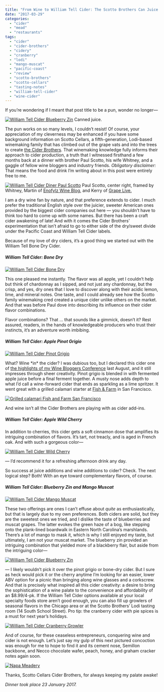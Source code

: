 ```yaml
---
title: "From Wine to William Tell Cider: The Scotto Brothers Can Juice!"
date: "2017-03-29"
categories:
  - "cider"
  - "mead"
  - "restaurants"
tags:
  - "cider"
  - "cider-brothers"
  - "cidery"
  - "cranberry"
  - "lodi"
  - "mango-muscat"
  - "pacific-coast"
  - "review"
  - "scotto-brothers"
  - "scotto-cellars"
  - "tasting-notes"
  - "william-tell-cider"
  - "wine-cider"
---
```


If you’re wondering if I meant that post title to be a pun, wonder no longer—




<div class="caption">

[![William Tell Cider Blueberry Zin](http://s3.amazonaws.com/thegourmez-wpmedia/2017/03/Scotto-Ciders-08-353x500.jpg)](http://s3.amazonaws.com/thegourmez-wpmedia/2017/03/Scotto-Ciders-08.jpg) Canned juice.</div>


The pun works on so many levels, I couldn’t resist! Of course, your appreciation of my cleverness may be enhanced if you have some background information on Scotto Cellars, a fifth-generation, Lodi-based winemaking family that has climbed out of the grape vats and into the trees to create [the Cider Brothers](http://www.ciderbrothers.com/). That winemaking knowledge fully informs their approach to cider production, a truth that I witnessed firsthand a few months back at a dinner with brother Paul Scotto, his wife Whitney, and a gaggle of fellow wine bloggers and industry friends. _Obligatory disclaimer:_ That means the food and drink I’m writing about in this post were entirely free to me.




<div class="caption">

[![William Tell Cider Diner Paul Scotto](http://s3.amazonaws.com/thegourmez-wpmedia/2017/03/Scotto-Ciders-11-500x334.jpg)](http://s3.amazonaws.com/thegourmez-wpmedia/2017/03/Scotto-Ciders-11.jpg) Paul Scotto, center right, framed by Whitney, Martin of [Enofylz Wine Blog](http://enofylzwineblog.com/), and Kerry of [Grape Live.](http://www.grapelive.com/)</div>


I am a dry wine fan by nature, and that preference extends to cider. I much prefer the traditional English style over the juicier, sweeter American ones provided by the biggest cider companies out here — you shouldn’t have to think too hard to come up with some names. But there has been a craft cider awakening of late! And with it comes the Cider Brothers’ experimentation that isn’t afraid to go to either side of the dry/sweet divide under the Pacific Coast and William Tell Cider labels.

Because of my love of dry ciders, it’s a good thing we started out with the William Tell Bone Dry Cider.

##### William Tell Cider: Bone Dry

[![William Tell Cider Bone Dry](http://s3.amazonaws.com/thegourmez-wpmedia/2017/03/Scotto-Ciders-01-334x500.jpg)](http://s3.amazonaws.com/thegourmez-wpmedia/2017/03/Scotto-Ciders-01.jpg)

This one pleased me instantly. The flavor was all apple, yet I couldn’t help but think of chardonnay as I sipped, and not just any chardonnay, but the crisp, and yes, dry ones that I love to discover along with their acidic lemon, lime, and mineral notes. One taste, and I could already see how the Scotto family winemaking cred created a unique cider unlike others on the market. And that was before Paul dove into describing its influence on their cider flavor combinations.

Flavor combinations? That … that sounds like a gimmick, doesn’t it? Rest assured, readers, in the hands of knowledgeable producers who trust their instincts, it’s an adventure worth imbibing.

##### William Tell Cider: Apple Pinot Grigio

[![William Tell Cider Pinot Grigio](http://s3.amazonaws.com/thegourmez-wpmedia/2017/03/Scotto-Ciders-03-334x500.jpg)](http://s3.amazonaws.com/thegourmez-wpmedia/2017/03/Scotto-Ciders-03.jpg)

What? Wine \*in\* the cider? I was dubious too, but I declared this cider one of [the highlights of my Wine Bloggers Conference](http://thegourmez.com/2016/09/02/most-memorable-wines-from-the-2016-wine-bloggers-conference-part-1/) last August, and it still impresses through sheer creativity. Pinot grigio is blended in with fermented apple juice before a final ferment together. A musty nose adds depth to what I’d call a wine-forward cider that ends as sparkling as a lime spritzer. It went great with a grilled calamari starter at [Fish & Farm](http://www.fishandfarmsf.com/) in San Francisco.

[![Grilled calamari Fish and Farm San Francisco](http://s3.amazonaws.com/thegourmez-wpmedia/2017/03/Scotto-Ciders-10-500x458.jpg)](http://s3.amazonaws.com/thegourmez-wpmedia/2017/03/Scotto-Ciders-10.jpg)

And wine isn’t all the Cider Brothers are playing with as cider add-ins.

##### William Tell Cider: Apple Wild Cherry

In addition to cherries, this cider gets a soft cinnamon dose that amplifies its intriguing combination of flavors. It’s tart, not treacly, and is aged in French oak. And with such a gorgeous color—

[![William Tell Cider Wild Cherry](http://s3.amazonaws.com/thegourmez-wpmedia/2017/03/Scotto-Ciders-07-301x500.jpg)](http://s3.amazonaws.com/thegourmez-wpmedia/2017/03/Scotto-Ciders-07.jpg)

— I’d recommend it for a refreshing afternoon drink any day.

So success at juice additions and wine additions to cider? Check. The next logical step? Both! With an eye toward complementary flavors, of course.

##### William Tell Cider: Blueberry Zin and Mango Muscat

[![William Tell Cider Mango Muscat](http://s3.amazonaws.com/thegourmez-wpmedia/2017/03/Scotto-Ciders-19-375x500.jpg)](http://s3.amazonaws.com/thegourmez-wpmedia/2017/03/Scotto-Ciders-19.jpg)

These two offerings are ones I can’t effuse about _quite_ as enthusiastically, but that is largely due to my own preferences. Both ciders are solid, but they are the sweetest ones we tried, and I dislike the taste of blueberries and muscat grapes. The latter evokes the green haze of a bog, like stepping onto the plank-lined boardwalk in Eastern North Carolina’s marshlands. There’s a lot of mango to mask it, which is why I still enjoyed my taste, but ultimately, I am not your muscat market. The blueberry zin provided an intriguing combination that yielded more of a blackberry flair, but aside from the intriguing color—

[![William Tell Cider Blueberry Zin](http://s3.amazonaws.com/thegourmez-wpmedia/2017/03/Scotto-Ciders-09-334x500.jpg)](http://s3.amazonaws.com/thegourmez-wpmedia/2017/03/Scotto-Ciders-09.jpg)

— I likely wouldn’t pick it over the pinot grigio or bone-dry cider. But I sure as heck would pick it or the cherry anytime I’m looking for an easier, lower ABV option for a picnic than bringing along wine glasses and a corkscrew. And that is precisely what inspired all this cider creativity: a desire to bring the sophistication of a wine palate to the convenience and affordability of an $8.99/4-pk. If the William Tell Cider options available at your local specialty foods store aren’t good enough, you can also fill up growlers of seasonal flavors in the Chicago area or at the Scotto Brothers’ Lodi tasting room (14 South School Street). Pro tip: the cranberry cider with pie spices is a must for next year’s holidays.

[![William Tell Cider Cranberry Growler](http://s3.amazonaws.com/thegourmez-wpmedia/2017/03/Scotto-Ciders-12-373x500.jpg)](http://s3.amazonaws.com/thegourmez-wpmedia/2017/03/Scotto-Ciders-12.jpg)

And of course, for these ceaseless entrepreneurs, conquering wine and cider is not enough. Let’s just say my gulp of this next pictured concoction was enough for me to hope to find it and its cement nose, Semillon backbone, and Necco chocolate wafer, peach, honey, and graham cracker notes again soon.

[![Napa Meadery](http://s3.amazonaws.com/thegourmez-wpmedia/2017/03/Scotto-Ciders-20-500x334.jpg)](http://s3.amazonaws.com/thegourmez-wpmedia/2017/03/Scotto-Ciders-20.jpg)

Thanks, Scotto Cellars Cider Brothers, for always keeping my palate awake!

_Dinner took place 23 January 2017._
